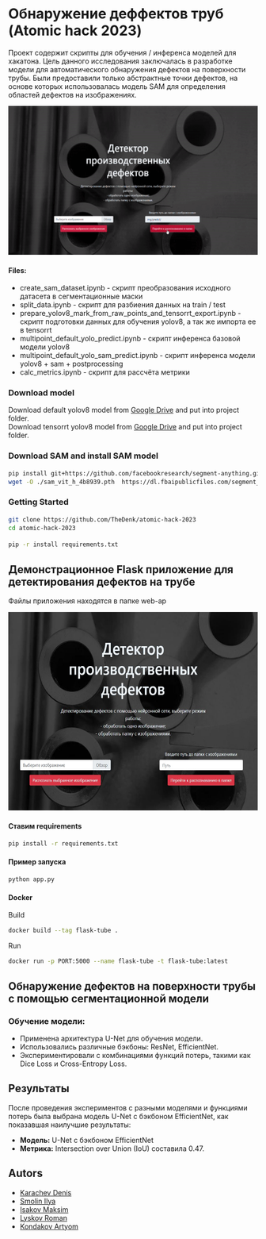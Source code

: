 # Обнаружение деффектов труб (Atomic hack 2023)

Проект содержит скрипты для обучения / инференса моделей для хакатона.
Цель данного исследования заключалась в разработке модели для автоматического обнаружения дефектов на поверхности трубы. Были предоставили только абстрактные точки дефектов, на основе которых использовалась модель SAM для определения областей дефектов на изображениях. 
<p>
    <img src="./images/2ez.gif" width="600" height="300" title="content_style_approach"/>
</p>

#### Files:
 - create_sam_dataset.ipynb - скрипт преобразования исходного датасета в сегментационные маски  
 - split_data.ipynb - скрипт для разбиения данных на train / test  
 - prepare_yolov8_mark_from_raw_points_and_tensorrt_export.ipynb - скрипт подготовки данных для обучения yolov8, а так же импорта ее в tensorrt  
 - multipoint_default_yolo_predict.ipynb - скрипт инференса базовой модели yolov8  
 - multipoint_default_yolo_sam_predict.ipynb - скрипт инференса модели yolov8 + sam + postprocessing  
 - calc_metrics.ipynb - скрипт для рассчёта метрики  


### Download model
Download default yolov8 model from [Google Drive](https://drive.google.com/file/d/1iDLvSRojz5H-0oHW58LAIA3D4A8CD53V/view?usp=sharing) and put into project folder.  
Download tensorrt yolov8 model from [Google Drive](https://drive.google.com/file/d/1hrNv5YIXuR5A7p4D5NF_SQo02T4l6uP_/view?usp=sharing) and put into project folder.  


### Download SAM and install SAM model
```bash
pip install git+https://github.com/facebookresearch/segment-anything.git
wget -O ./sam_vit_h_4b8939.pth  https://dl.fbaipublicfiles.com/segment_anything/sam_vit_h_4b8939.pth
```

### Getting Started
```bash
git clone https://github.com/TheDenk/atomic-hack-2023
cd atomic-hack-2023

pip -r install requirements.txt
```

## Демонстрационное Flask приложение для детектирования дефектов на трубе
Файлы приложения находятся в папке web-ap

<p>
    <img src="./images/site.jpg" width="600" height="400" title="content_style_approach"/>
</p>

#### Cтавим requirements  
```bash
pip install -r requirements.txt
```

#### Пример запуска  
```bash
python app.py
```

#### Docker
Build 
```bash
docker build --tag flask-tube . 
```

Run  
```bash
docker run -p PORT:5000 --name flask-tube -t flask-tube:latest  
```
## Обнаружение дефектов на поверхности трубы c помощью сегментационной модели

### Обучение модели:
- Применена архитектура U-Net для обучения модели.
- Использовались различные бэкбоны: ResNet, EfficientNet.
- Экспериментировали с комбинациями функций потерь, такими как Dice Loss и Cross-Entropy Loss.

## Результаты
После проведения экспериментов с разными моделями и функциями потерь была выбрана модель U-Net с бэкбоном EfficientNet, как показавшая наилучшие результаты:
- **Модель:** U-Net с бэкбоном EfficientNet
- **Метрика:** Intersection over Union (IoU) составила 0.47.


## Autors
- <a href="https://github.com/thedenk">Karachev Denis</a>
- <a href="https://github.com/lolpa1n">Smolin Ilya</a>
- <a href="https://github.com/Gabijke">Isakov Maksim</a>
- <a href="https://github.com/licksylick">Lyskov Roman</a>
- <a href="https://github.com/ArtyomKondakov">Kondakov Artyom</a>